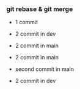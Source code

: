 ### git rebase & git merge

- 1 commit
- 2 commit in dev
- 2 commit in main
- 2 commit in main


- second commit in main
- 2 commit in dev
